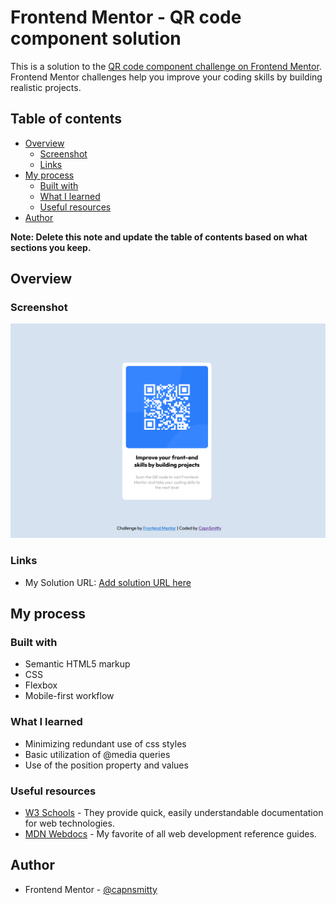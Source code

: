 # Frontend Mentor - QR code component solution

This is a solution to the [QR code component challenge on Frontend Mentor](https://www.frontendmentor.io/challenges/qr-code-component-iux_sIO_H). Frontend Mentor challenges help you improve your coding skills by building realistic projects. 

## Table of contents

- [Overview](#overview)
  - [Screenshot](#screenshot)
  - [Links](#links)
- [My process](#my-process)
  - [Built with](#built-with)
  - [What I learned](#what-i-learned)
  - [Useful resources](#useful-resources)
- [Author](#author)

**Note: Delete this note and update the table of contents based on what sections you keep.**

## Overview

### Screenshot

![](/images/MySolution.png)


### Links

- My Solution URL: [Add solution URL here](https://your-solution-url.com)

## My process

### Built with

- Semantic HTML5 markup
- CSS 
- Flexbox
- Mobile-first workflow

### What I learned

- Minimizing redundant use of css styles
- Basic utilization of @media queries
- Use of the position property and values

### Useful resources

- [W3 Schools](https://www.w3schools.com/) - They provide quick, easily understandable documentation for web technologies.
- [MDN Webdocs](https://developer.mozilla.org/en-US/) - My favorite of all web development reference guides.

## Author

- Frontend Mentor - [@capnsmitty](https://www.frontendmentor.io/profile/capnsmitty)

